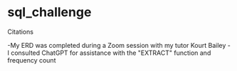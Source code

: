 # sql_challenge

Citations

-My ERD was completed during a Zoom session with my tutor Kourt Bailey
-I consulted ChatGPT for assistance with the "EXTRACT" function and frequency count
